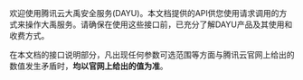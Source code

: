 欢迎使用腾讯云大禹安全服务(DAYU)。本文档提供的API供您使用请求调用的方式来操作大禹服务。请确保在使用这些接口前，已充分了解DAYU产品及其使用和收费方式。

在本文档的接口说明部分，凡出现任何参数可选范围等方面与腾讯云官网上给出的数值发生矛盾时，**均以官网上给出的值为准**。